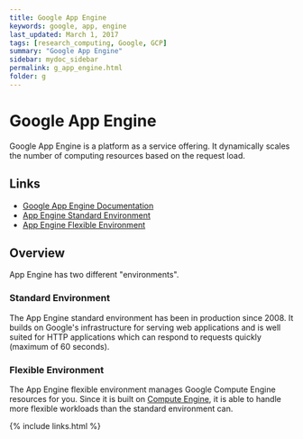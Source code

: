 ```yaml
---
title: Google App Engine
keywords: google, app, engine
last_updated: March 1, 2017
tags: [research_computing, Google, GCP]
summary: "Google App Engine"
sidebar: mydoc_sidebar
permalink: g_app_engine.html
folder: g
---
```


# Google App Engine

Google App Engine is a platform as a service offering. It dynamically scales
the number of computing resources based on the request load.

## Links

- [Google App Engine Documentation](https://cloud.google.com/appengine/docs/)
- [App Engine Standard Environment](https://cloud.google.com/appengine/docs/standard/)
- [App Engine Flexible Environment](https://cloud.google.com/appengine/docs/flexible/)

## Overview

App Engine has two different "environments".

### Standard Environment

The App Engine standard environment has been in production since 2008. It builds
on Google's infrastructure for serving web applications and is well suited for
HTTP applications which can respond to requests quickly (maximum of 60 seconds).

### Flexible Environment

The App Engine flexible environment manages Google Compute Engine resources for
you. Since it is built on [Compute Engine](./g_compute_engine.html), it is able
to handle more flexible workloads than the standard environment can.

{% include links.html %}
